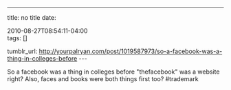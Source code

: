 ---
title: no title
date:

 2010-08-27T08:54:11-04:00  
tags:  []

tumblr_url:
http://yourpalryan.com/post/1019587973/so-a-facebook-was-a-thing-in-colleges-before
\-\--

So a facebook was a thing in colleges before "thefacebook" was a website
right? Also, faces and books were both things first too? \#trademark
